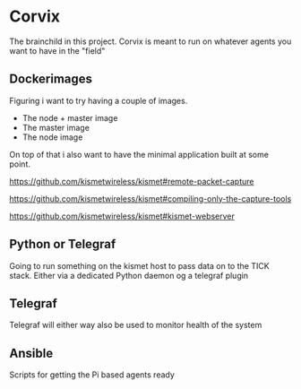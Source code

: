 # Corvix

The brainchild in this project. 
Corvix is meant to run on whatever agents you want to have in the "field"


## Dockerimages

Figuring i want to try having a couple of images.

- The node + master image
- The master image
- The node image

On top of that i also want to have the minimal application built at some point.


https://github.com/kismetwireless/kismet#remote-packet-capture

https://github.com/kismetwireless/kismet#compiling-only-the-capture-tools

https://github.com/kismetwireless/kismet#kismet-webserver

## Python or Telegraf

Going to run something on the kismet host to pass data on to the TICK stack.
Either via a dedicated Python daemon og a telegraf plugin


## Telegraf

Telegraf will either way also be used to monitor health of the system


## Ansible

Scripts for getting the Pi based agents ready
